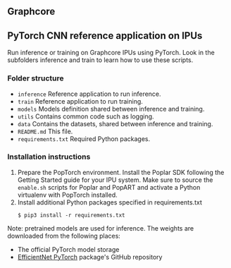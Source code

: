 Graphcore
---

## PyTorch CNN reference application on IPUs

Run inference or training on Graphcore IPUs using PyTorch.
Look in the subfolders inference and train to learn how to use these scripts.

### Folder structure

* `inference` Reference application to run inference.
* `train` Reference application to run training.
* `models` Models definition shared between inference and training.
* `utils` Contains common code such as logging.
* `data` Contains the datasets, shared between inference and training.
* `README.md` This file.
* `requirements.txt` Required Python packages.

### Installation instructions

1. Prepare the PopTorch environment. Install the Poplar SDK following the
   Getting Started guide for your IPU system. Make sure to source the
   `enable.sh` scripts for Poplar and PopART and activate a Python virtualenv with PopTorch installed.
2. Install additional Python packages specified in requirements.txt
   ```
   $ pip3 install -r requirements.txt
   ```

Note: pretrained models are used for inference. The weights are downloaded from the following places:
* The official PyTorch model storage
* [EfficientNet PyTorch](https://github.com/lukemelas/EfficientNet-PyTorch) package's GitHub repository
